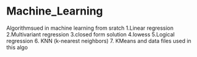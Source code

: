 # Machine_Learning
Algorithmsued in machine learning from sratch
1.Linear regression
2.Multivariant regression
3.closed form solution
4.lowess
5.Logical regression
6. KNN  (k-nearest neighbors)
7. KMeans
and data files used in this algo
